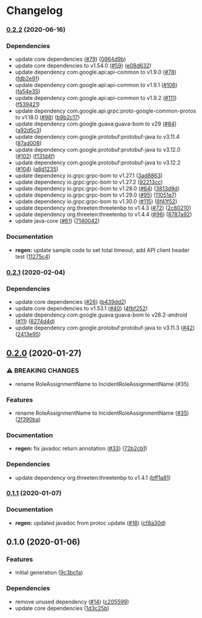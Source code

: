 # Changelog

### [0.2.2](https://www.github.com/googleapis/java-irm/compare/v0.2.1...v0.2.2) (2020-06-16)


### Dependencies

* update core dependencies ([#79](https://www.github.com/googleapis/java-irm/issues/79)) ([0964d9b](https://www.github.com/googleapis/java-irm/commit/0964d9bc6a0ec4c82ae11e43aa92b089f53a7321))
* update core dependencies to v1.54.0 ([#59](https://www.github.com/googleapis/java-irm/issues/59)) ([e08d632](https://www.github.com/googleapis/java-irm/commit/e08d632919d59cdb21030f6b47c9f1989c6b777e))
* update dependency com.google.api:api-common to v1.9.0 ([#78](https://www.github.com/googleapis/java-irm/issues/78)) ([fdb2e91](https://www.github.com/googleapis/java-irm/commit/fdb2e91d84d1579b6f5610cf93a3560171114476))
* update dependency com.google.api:api-common to v1.9.1 ([#106](https://www.github.com/googleapis/java-irm/issues/106)) ([fa54e35](https://www.github.com/googleapis/java-irm/commit/fa54e35ba03e252540543555eefe8a9ef3022b67))
* update dependency com.google.api:api-common to v1.9.2 ([#111](https://www.github.com/googleapis/java-irm/issues/111)) ([f539421](https://www.github.com/googleapis/java-irm/commit/f539421f83436569782bb6d666c6fba85c749b5a))
* update dependency com.google.api.grpc:proto-google-common-protos to v1.18.0 ([#98](https://www.github.com/googleapis/java-irm/issues/98)) ([b9b2c17](https://www.github.com/googleapis/java-irm/commit/b9b2c178229cad1dfd694d7481bb7c43ba90f1a6))
* update dependency com.google.guava:guava-bom to v29 ([#84](https://www.github.com/googleapis/java-irm/issues/84)) ([a92d5c3](https://www.github.com/googleapis/java-irm/commit/a92d5c3353f5e181a9ecb08c8866753125a826b0))
* update dependency com.google.protobuf:protobuf-java to v3.11.4 ([87ad008](https://www.github.com/googleapis/java-irm/commit/87ad008241a61a3bf3e93ff50253da1a3992cb73))
* update dependency com.google.protobuf:protobuf-java to v3.12.0 ([#102](https://www.github.com/googleapis/java-irm/issues/102)) ([f131d4f](https://www.github.com/googleapis/java-irm/commit/f131d4ff13fd1ed324cc5b6cc30e1824001ec47d))
* update dependency com.google.protobuf:protobuf-java to v3.12.2 ([#104](https://www.github.com/googleapis/java-irm/issues/104)) ([a8d1235](https://www.github.com/googleapis/java-irm/commit/a8d1235741c024463acd83f57df17b8adb154ff5))
* update dependency io.grpc:grpc-bom to v1.27.1 ([3ad8863](https://www.github.com/googleapis/java-irm/commit/3ad8863c9b49b9ed252b2da1757388da2bab737a))
* update dependency io.grpc:grpc-bom to v1.27.2 ([92213cc](https://www.github.com/googleapis/java-irm/commit/92213ccf6a322b51850430faba971d32a9803e61))
* update dependency io.grpc:grpc-bom to v1.28.0 ([#64](https://www.github.com/googleapis/java-irm/issues/64)) ([3813d9d](https://www.github.com/googleapis/java-irm/commit/3813d9d6ac80bd87a28c77439de90c47461ad571))
* update dependency io.grpc:grpc-bom to v1.29.0 ([#95](https://www.github.com/googleapis/java-irm/issues/95)) ([11051e7](https://www.github.com/googleapis/java-irm/commit/11051e7129c733f92fda7dccf36d08957c26451e))
* update dependency io.grpc:grpc-bom to v1.30.0 ([#115](https://www.github.com/googleapis/java-irm/issues/115)) ([8f41f52](https://www.github.com/googleapis/java-irm/commit/8f41f5287cc81cbf61ebfda2df920555697d34d5))
* update dependency org.threeten:threetenbp to v1.4.3 ([#72](https://www.github.com/googleapis/java-irm/issues/72)) ([2c80210](https://www.github.com/googleapis/java-irm/commit/2c802108204b90f20d45afca4a6c1ba93ba2559e))
* update dependency org.threeten:threetenbp to v1.4.4 ([#96](https://www.github.com/googleapis/java-irm/issues/96)) ([8787a92](https://www.github.com/googleapis/java-irm/commit/8787a927f2820820dbcefeae1421de872ee2ff0e))
* update java-core ([#61](https://www.github.com/googleapis/java-irm/issues/61)) ([7140042](https://www.github.com/googleapis/java-irm/commit/714004261d0f6be9c5a2d85b28a8e93588145b2c))


### Documentation

* **regen:** update sample code to set total timeout, add API client header test ([11275c4](https://www.github.com/googleapis/java-irm/commit/11275c47bbfd96c8b41b6c21ebca453095245208))

### [0.2.1](https://www.github.com/googleapis/java-irm/compare/v0.2.0...v0.2.1) (2020-02-04)


### Dependencies

* update core dependencies ([#26](https://www.github.com/googleapis/java-irm/issues/26)) ([b439dd2](https://www.github.com/googleapis/java-irm/commit/b439dd27a00b7fb6045a5f6e446a64bc21688b3f))
* update core dependencies to v1.53.1 ([#40](https://www.github.com/googleapis/java-irm/issues/40)) ([4fbf252](https://www.github.com/googleapis/java-irm/commit/4fbf252351f9b8e6438d25cde9d2c12c2c524f38))
* update dependency com.google.guava:guava-bom to v28.2-android ([#11](https://www.github.com/googleapis/java-irm/issues/11)) ([8274d4d](https://www.github.com/googleapis/java-irm/commit/8274d4db039608a3b30da34ce15ee0daa0250b88))
* update dependency com.google.protobuf:protobuf-java to v3.11.3 ([#42](https://www.github.com/googleapis/java-irm/issues/42)) ([2413e95](https://www.github.com/googleapis/java-irm/commit/2413e95b2725aa987deca8adf8928a2439a2af50))

## [0.2.0](https://www.github.com/googleapis/java-irm/compare/v0.1.1...v0.2.0) (2020-01-27)


### ⚠ BREAKING CHANGES

* rename RoleAssignmentName to IncidentRoleAssignmentName (#35)

### Features

* rename RoleAssignmentName to IncidentRoleAssignmentName ([#35](https://www.github.com/googleapis/java-irm/issues/35)) ([2f390ba](https://www.github.com/googleapis/java-irm/commit/2f390ba129c2bf3637f19e96ac3282b7a3d5a4d5))


### Documentation

* **regen:** fix javadoc return annotation ([#33](https://www.github.com/googleapis/java-irm/issues/33)) ([72b2cb1](https://www.github.com/googleapis/java-irm/commit/72b2cb1df34d54b7d64fe6091002739b926d5406))


### Dependencies

* update dependency org.threeten:threetenbp to v1.4.1 ([bff1a81](https://www.github.com/googleapis/java-irm/commit/bff1a81bd813d7bdfcc8cf5660b0d199233ff70d))

### [0.1.1](https://www.github.com/googleapis/java-irm/compare/v0.1.0...v0.1.1) (2020-01-07)


### Documentation

* **regen:** updated javadoc from protoc update ([#18](https://www.github.com/googleapis/java-irm/issues/18)) ([cf8a30d](https://www.github.com/googleapis/java-irm/commit/cf8a30d50de816287c7d0cc1f7f8d366699f6e4d))

## 0.1.0 (2020-01-06)


### Features

* initial generation ([9c3bcfa](https://www.github.com/googleapis/java-irm/commit/9c3bcfaaf149bed834ab2c6154befb3a175114ee))


### Dependencies

* remove unused dependency ([#14](https://www.github.com/googleapis/java-irm/issues/14)) ([c205599](https://www.github.com/googleapis/java-irm/commit/c2055991d0ce9f4abfbbde1aae17510238da2276))
* update core dependencies ([1d3c25b](https://www.github.com/googleapis/java-irm/commit/1d3c25b4cb5ced269abe049422cdc28775cf33cd))
